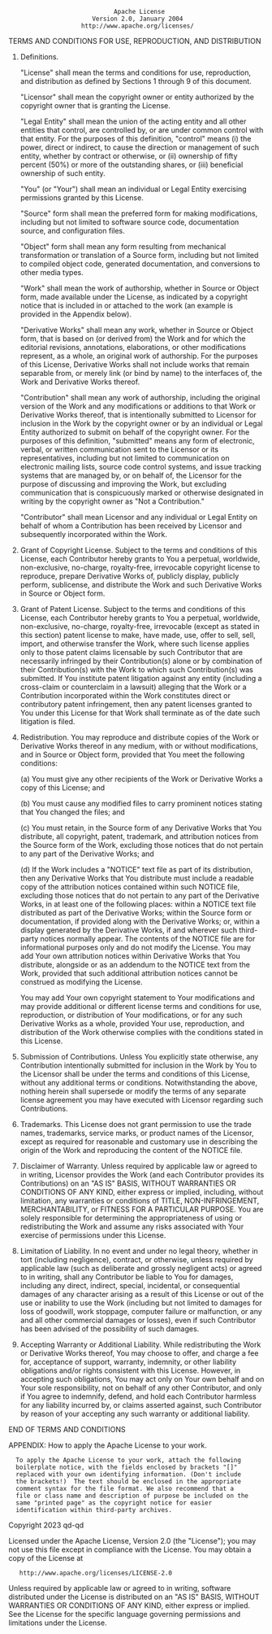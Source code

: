                                  Apache License
                           Version 2.0, January 2004
                        http://www.apache.org/licenses/

TERMS AND CONDITIONS FOR USE, REPRODUCTION, AND DISTRIBUTION

1.  Definitions.

    "License" shall mean the terms and conditions for use, reproduction, and distribution as defined by Sections 1
    through 9 of this document.

    "Licensor" shall mean the copyright owner or entity authorized by the copyright owner that is granting the License.

    "Legal Entity" shall mean the union of the acting entity and all other entities that control, are controlled by, or
    are under common control with that entity. For the purposes of this definition, "control" means (i) the power,
    direct or indirect, to cause the direction or management of such entity, whether by contract or otherwise, or (ii)
    ownership of fifty percent (50%) or more of the outstanding shares, or (iii) beneficial ownership of such entity.

    "You" (or "Your") shall mean an individual or Legal Entity exercising permissions granted by this License.

    "Source" form shall mean the preferred form for making modifications, including but not limited to software source
    code, documentation source, and configuration files.

    "Object" form shall mean any form resulting from mechanical transformation or translation of a Source form,
    including but not limited to compiled object code, generated documentation, and conversions to other media types.

    "Work" shall mean the work of authorship, whether in Source or Object form, made available under the License, as
    indicated by a copyright notice that is included in or attached to the work (an example is provided in the Appendix
    below).

    "Derivative Works" shall mean any work, whether in Source or Object form, that is based on (or derived from) the
    Work and for which the editorial revisions, annotations, elaborations, or other modifications represent, as a whole,
    an original work of authorship. For the purposes of this License, Derivative Works shall not include works that
    remain separable from, or merely link (or bind by name) to the interfaces of, the Work and Derivative Works thereof.

    "Contribution" shall mean any work of authorship, including the original version of the Work and any modifications
    or additions to that Work or Derivative Works thereof, that is intentionally submitted to Licensor for inclusion in
    the Work by the copyright owner or by an individual or Legal Entity authorized to submit on behalf of the copyright
    owner. For the purposes of this definition, "submitted" means any form of electronic, verbal, or written
    communication sent to the Licensor or its representatives, including but not limited to communication on electronic
    mailing lists, source code control systems, and issue tracking systems that are managed by, or on behalf of, the
    Licensor for the purpose of discussing and improving the Work, but excluding communication that is conspicuously
    marked or otherwise designated in writing by the copyright owner as "Not a Contribution."

    "Contributor" shall mean Licensor and any individual or Legal Entity on behalf of whom a Contribution has been
    received by Licensor and subsequently incorporated within the Work.

2.  Grant of Copyright License. Subject to the terms and conditions of this License, each Contributor hereby grants to
    You a perpetual, worldwide, non-exclusive, no-charge, royalty-free, irrevocable copyright license to reproduce,
    prepare Derivative Works of, publicly display, publicly perform, sublicense, and distribute the Work and such
    Derivative Works in Source or Object form.

3.  Grant of Patent License. Subject to the terms and conditions of this License, each Contributor hereby grants to You
    a perpetual, worldwide, non-exclusive, no-charge, royalty-free, irrevocable (except as stated in this section)
    patent license to make, have made, use, offer to sell, sell, import, and otherwise transfer the Work, where such
    license applies only to those patent claims licensable by such Contributor that are necessarily infringed by their
    Contribution(s) alone or by combination of their Contribution(s) with the Work to which such Contribution(s) was
    submitted. If You institute patent litigation against any entity (including a cross-claim or counterclaim in a
    lawsuit) alleging that the Work or a Contribution incorporated within the Work constitutes direct or contributory
    patent infringement, then any patent licenses granted to You under this License for that Work shall terminate as of
    the date such litigation is filed.

4.  Redistribution. You may reproduce and distribute copies of the Work or Derivative Works thereof in any medium, with
    or without modifications, and in Source or Object form, provided that You meet the following conditions:

    (a) You must give any other recipients of the Work or Derivative Works a copy of this License; and

    (b) You must cause any modified files to carry prominent notices stating that You changed the files; and

    (c) You must retain, in the Source form of any Derivative Works that You distribute, all copyright, patent,
    trademark, and attribution notices from the Source form of the Work, excluding those notices that do not pertain to
    any part of the Derivative Works; and

    (d) If the Work includes a "NOTICE" text file as part of its distribution, then any Derivative Works that You
    distribute must include a readable copy of the attribution notices contained within such NOTICE file, excluding
    those notices that do not pertain to any part of the Derivative Works, in at least one of the following places:
    within a NOTICE text file distributed as part of the Derivative Works; within the Source form or documentation, if
    provided along with the Derivative Works; or, within a display generated by the Derivative Works, if and wherever
    such third-party notices normally appear. The contents of the NOTICE file are for informational purposes only and do
    not modify the License. You may add Your own attribution notices within Derivative Works that You distribute,
    alongside or as an addendum to the NOTICE text from the Work, provided that such additional attribution notices
    cannot be construed as modifying the License.

    You may add Your own copyright statement to Your modifications and may provide additional or different license terms
    and conditions for use, reproduction, or distribution of Your modifications, or for any such Derivative Works as a
    whole, provided Your use, reproduction, and distribution of the Work otherwise complies with the conditions stated
    in this License.

5.  Submission of Contributions. Unless You explicitly state otherwise, any Contribution intentionally submitted for
    inclusion in the Work by You to the Licensor shall be under the terms and conditions of this License, without any
    additional terms or conditions. Notwithstanding the above, nothing herein shall supersede or modify the terms of any
    separate license agreement you may have executed with Licensor regarding such Contributions.

6.  Trademarks. This License does not grant permission to use the trade names, trademarks, service marks, or product
    names of the Licensor, except as required for reasonable and customary use in describing the origin of the Work and
    reproducing the content of the NOTICE file.

7.  Disclaimer of Warranty. Unless required by applicable law or agreed to in writing, Licensor provides the Work (and
    each Contributor provides its Contributions) on an "AS IS" BASIS, WITHOUT WARRANTIES OR CONDITIONS OF ANY KIND,
    either express or implied, including, without limitation, any warranties or conditions of TITLE, NON-INFRINGEMENT,
    MERCHANTABILITY, or FITNESS FOR A PARTICULAR PURPOSE. You are solely responsible for determining the appropriateness
    of using or redistributing the Work and assume any risks associated with Your exercise of permissions under this
    License.

8.  Limitation of Liability. In no event and under no legal theory, whether in tort (including negligence), contract, or
    otherwise, unless required by applicable law (such as deliberate and grossly negligent acts) or agreed to in
    writing, shall any Contributor be liable to You for damages, including any direct, indirect, special, incidental, or
    consequential damages of any character arising as a result of this License or out of the use or inability to use the
    Work (including but not limited to damages for loss of goodwill, work stoppage, computer failure or malfunction, or
    any and all other commercial damages or losses), even if such Contributor has been advised of the possibility of
    such damages.

9.  Accepting Warranty or Additional Liability. While redistributing the Work or Derivative Works thereof, You may
    choose to offer, and charge a fee for, acceptance of support, warranty, indemnity, or other liability obligations
    and/or rights consistent with this License. However, in accepting such obligations, You may act only on Your own
    behalf and on Your sole responsibility, not on behalf of any other Contributor, and only if You agree to indemnify,
    defend, and hold each Contributor harmless for any liability incurred by, or claims asserted against, such
    Contributor by reason of your accepting any such warranty or additional liability.

END OF TERMS AND CONDITIONS

APPENDIX: How to apply the Apache License to your work.

      To apply the Apache License to your work, attach the following
      boilerplate notice, with the fields enclosed by brackets "[]"
      replaced with your own identifying information. (Don't include
      the brackets!)  The text should be enclosed in the appropriate
      comment syntax for the file format. We also recommend that a
      file or class name and description of purpose be included on the
      same "printed page" as the copyright notice for easier
      identification within third-party archives.

Copyright 2023 qd-qd

Licensed under the Apache License, Version 2.0 (the "License"); you may not use this file except in compliance with the
License. You may obtain a copy of the License at

       http://www.apache.org/licenses/LICENSE-2.0

Unless required by applicable law or agreed to in writing, software distributed under the License is distributed on an
"AS IS" BASIS, WITHOUT WARRANTIES OR CONDITIONS OF ANY KIND, either express or implied. See the License for the specific
language governing permissions and limitations under the License.
